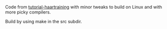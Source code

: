 
Code from [tutorial-haartraining](https://code.google.com/p/tutorial-haartraining/) with minor tweaks to build on Linux and with more picky compilers.

Build by using make in the src subdir.
